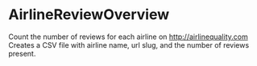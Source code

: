 # AirlineReviewOverview
Count the number of reviews for each airline on http://airlinequality.com
Creates a CSV file with airline name, url slug, and the number of reviews present.
